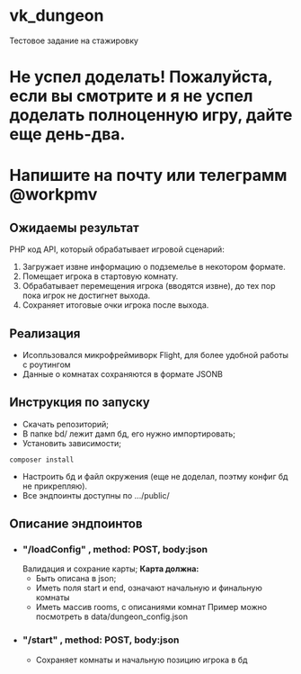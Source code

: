 # vk_dungeon
Тестовое задание на стажировку

# Не успел доделать! Пожалуйста, если вы смотрите и я не успел доделать полноценную игру, дайте еще день-два.
# Напишите на почту или телеграмм @workpmv

## Ожидаемы результат
PHP код API, который обрабатывает игровой сценарий:
1. Загружает извне информацию о подземелье в некотором формате.
2. Помещает игрока в стартовую комнату.
3. Обрабатывает перемещения игрока (вводятся извне), до тех пор пока игрок не достигнет выхода.
4. Сохраняет итоговые очки игрока после выхода.

## Реализация
- Исопльзовался микрофреймиворк Flight, для более удобной работы с роутингом
- Данные о комнатах сохраняются в формате JSONB

## Инструкция по запуску
- Скачать репозиторий;
- В папке bd/ лежит дамп бд, его нужно импортировать;
- Установить зависимости;
```
composer install
```
- Настроить бд и файл окружения (еще не доделал, поэтму конфиг бд не прикрепляю).
- Все эндпоинты доступны по .../public/<endpoint>

## Описание эндпоинтов
- ### "/loadConfig" , method: POST, body:json
  Валидация и сохрание карты;
  **Карта должна:**
    - Быть описана в json;
    - Иметь поля start и end, означают начальную и финальную комнаты
    - Иметь массив rooms, с описаниями комнат
      Пример можно посмотреть в data/dungeon_config.json
- ### "/start" , method: POST, body:json
    - Сохраняет комнаты и начальную позицию игрока в бд

